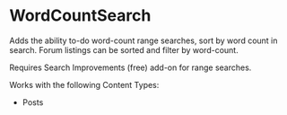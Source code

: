 # WordCountSearch

Adds the ability to-do word-count range searches, sort by word count in search. 
Forum listings can be sorted and filter by word-count.

Requires Search Improvements (free) add-on for range searches.

Works with the following Content Types:
- Posts
